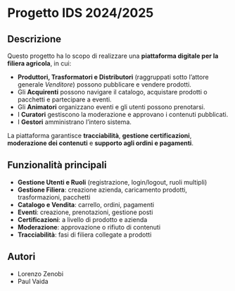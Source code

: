 # Progetto IDS 2024/2025

## Descrizione
Questo progetto ha lo scopo di realizzare una **piattaforma digitale per la filiera agricola**, in cui:
- **Produttori, Trasformatori e Distributori** (raggruppati sotto l’attore generale *Venditore*) possono pubblicare e vendere prodotti.
- Gli **Acquirenti** possono navigare il catalogo, acquistare prodotti o pacchetti e partecipare a eventi.
- Gli **Animatori** organizzano eventi e gli utenti possono prenotarsi.
- I **Curatori** gestiscono la moderazione e approvano i contenuti pubblicati.
- I **Gestori** amministrano l’intero sistema.

La piattaforma garantisce **tracciabilità**, **gestione certificazioni**, **moderazione dei contenuti** e **supporto agli ordini e pagamenti**.

## Funzionalità principali
- **Gestione Utenti e Ruoli** (registrazione, login/logout, ruoli multipli)
- **Gestione Filiera**: creazione azienda, caricamento prodotti, trasformazioni, pacchetti
- **Catalogo e Vendita**: carrello, ordini, pagamenti
- **Eventi**: creazione, prenotazioni, gestione posti
- **Certificazioni**: a livello di prodotto e azienda
- **Moderazione**: approvazione o rifiuto di contenuti
- **Tracciabilità**: fasi di filiera collegate a prodotti

## Autori
- Lorenzo Zenobi
- Paul Vaida  

